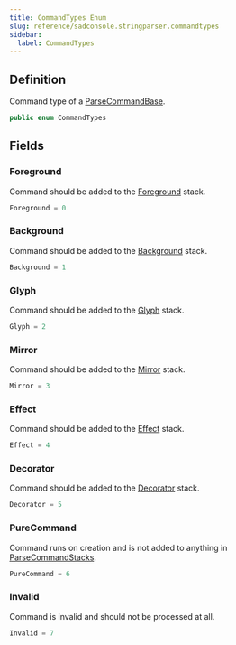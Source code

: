 ```yaml
---
title: CommandTypes Enum
slug: reference/sadconsole.stringparser.commandtypes
sidebar:
  label: CommandTypes
---
```

## Definition

Command type of a [ParseCommandBase](../sadconsole.stringparser.parsecommandbase/).

```csharp title="C#"
public enum CommandTypes
```


## Fields

### Foreground

Command should be added to the [Foreground](../sadconsole.stringparser.parsecommandstacks/#foreground/) stack.

```csharp title="C#"
Foreground = 0
```

### Background

Command should be added to the [Background](../sadconsole.stringparser.parsecommandstacks/#background/) stack.

```csharp title="C#"
Background = 1
```

### Glyph

Command should be added to the [Glyph](../sadconsole.stringparser.parsecommandstacks/#glyph/) stack.

```csharp title="C#"
Glyph = 2
```

### Mirror

Command should be added to the [Mirror](../sadconsole.stringparser.parsecommandstacks/#mirror/) stack.

```csharp title="C#"
Mirror = 3
```

### Effect

Command should be added to the [Effect](../sadconsole.stringparser.parsecommandstacks/#effect/) stack.

```csharp title="C#"
Effect = 4
```

### Decorator

Command should be added to the [Decorator](../sadconsole.stringparser.parsecommandstacks/#decorator/) stack.

```csharp title="C#"
Decorator = 5
```

### PureCommand

Command runs on creation and is not added to anything in [ParseCommandStacks](../sadconsole.stringparser.parsecommandstacks/).

```csharp title="C#"
PureCommand = 6
```

### Invalid

Command is invalid and should not be processed at all.

```csharp title="C#"
Invalid = 7
```